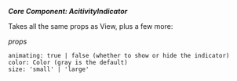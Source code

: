 **_Core Component: AcitivityIndicator_**

Takes all the same props as View, plus a few more:

_props_

    animating: true | false (whether to show or hide the indicator)
    color: Color (gray is the default)
    size: 'small' | 'large'
